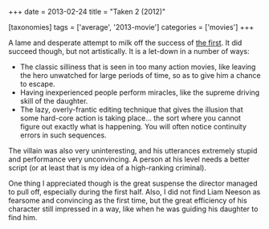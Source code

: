 +++
date = 2013-02-24
title = "Taken 2 (2012)"

[taxonomies]
tags = ['average', '2013-movie']
categories = ['movies']
+++

A lame and desperate attempt to milk off the success of [the first]. It
did succeed though, but not artistically. It is a let-down in a number
of ways:

-   The classic silliness that is seen in too many action movies, like
    leaving the hero unwatched for large periods of time, so as to give
    him a chance to escape.
-   Having inexperienced people perform miracles, like the supreme
    driving skill of the daughter.
-   The lazy, overly-frantic editing technique that gives the illusion
    that some hard-core action is taking place\... the sort where you
    cannot figure out exactly what is happening. You will often notice
    continuity errors in such sequences.

The villain was also very uninteresting, and his utterances extremely
stupid and performance very unconvincing. A person at his level needs a
better script (or at least that is my idea of a high-ranking criminal).

One thing I appreciated though is the great suspense the director
managed to pull off, especially during the first half. Also, I did not
find Liam Neeson as fearsome and convincing as the first time, but the
great efficiency of his character still impressed in a way, like when he
was guiding his daughter to find him.

  [the first]: http://movies.tshepang.net/taken-2008
